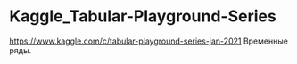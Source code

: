 # Kaggle_Tabular-Playground-Series
https://www.kaggle.com/c/tabular-playground-series-jan-2021
Временные ряды.
